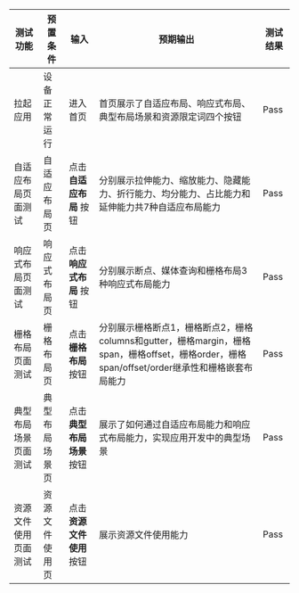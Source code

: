 |测试功能|预置条件|输入|预期输出|测试结果|
|--------------------------------|--------------------------------|--------------------------------|--------------------------------|--------------------------------|
|拉起应用|	设备正常运行|		进入首页|首页展示了自适应布局、响应式布局、典型布局场景和资源限定词四个按钮|Pass|
|自适应布局页面测试|	自适应布局页|	点击 **自适应布局** 按钮|	分别展示拉伸能力、缩放能力、隐藏能力、折行能力、均分能力、占比能力和延伸能力共7种自适应布局能力|Pass|
|响应式布局页面测试|	响应式布局页|	点击 **响应式布局** 按钮|	分别展示断点、媒体查询和栅格布局3种响应式布局能力|Pass|
|栅格布局页面测试|	栅格布局页|	点击 **栅格布局** 按钮|	分别展示栅格断点1，栅格断点2，栅格columns和gutter，栅格margin，栅格span，栅格offset，栅格order，栅格span/offset/order继承性和栅格嵌套布局能力|Pass|
|典型布局场景页面测试|	典型布局场景页|	点击 **典型布局场景** 按钮|	展示了如何通过自适应布局能力和响应式布局能力，实现应用开发中的典型场景|Pass|
|资源文件使用页面测试|	资源文件使用页|	点击 **资源文件使用** 按钮|	展示资源文件使用能力|Pass|